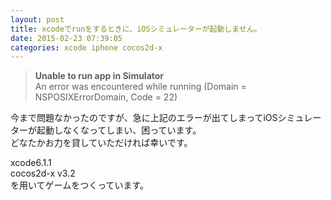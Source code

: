 ```yaml
---
layout: post
title: xcodeでrunをするときに、iOSシミュレーターが起動しません。
date: 2015-02-23 07:39:05
categories: xcode iphone cocos2d-x
---
```

<blockquote>
  <p><strong>Unable to run app in Simulator</strong><br>
  An error was encountered while running (Domain = NSPOSIXErrorDomain, Code = 22)</p>
</blockquote>

<p>今まで問題なかったのですが、急に上記のエラーが出てしまってiOSシミュレーターが起動しなくなってしまい、困っています。<br>
どなたかお力を貸していただければ幸いです。</p>

<p>xcode6.1.1<br>
cocos2d-x v3.2<br>
を用いてゲームをつくっています。</p>
